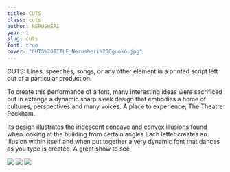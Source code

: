 ```yaml
---
title: CUTS
class: cuts
author: NERUSHERI
year: 1
slug: cuts
font: true
cover: "CUTS%20TITLE_Nerusheri%20Oguoko.jpg"
---
```


CUTS: Lines, speeches, songs, or any other element in a printed script left out of a particular production.

To create this performance of a font, many interesting ideas were sacrificed but in extange a dynamic sharp sleek design that embodies a home of cultures, perspectives and many voices. A place to experience, The Theatre Peckham.

Its design illustrates the iridescent concave and convex illusions found when looking at the building from certain angles Each letter creates an illusion within itself and when put together a very dynamic font that dances as you type is created. A great show to see


![](/images/CUTS%20TITLE_Nerusheri%20Oguoko.jpg)
![](/images/tempImage1sTaAd_Nerusheri%20Oguoko.jpg)
![](/images/tempImageVTRlOi_Nerusheri%20Oguoko.jpg)